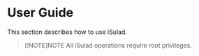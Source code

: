 # User Guide

This section describes how to use iSulad.

> [!NOTE]NOTE
> All iSulad operations require root privileges.

